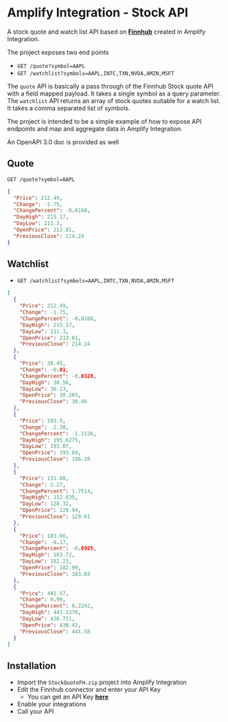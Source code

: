 # Amplify Integration - Stock API

A stock quote and watch list API based on [**Finnhub**](https://finnhub.io/) created in Amplify Integration.

The project exposes two end points
* `GET /quote?symbol=AAPL`
* `GET /watchlist?symbols=AAPL,INTC,TXN,NVDA,AMZN,MSFT`

The `quote` API is basically a pass through of the Finnhub Stock quote API with a field mapped payload. It takes a single symbol as a query parameter. The `watchlist` API returns an array of stock quotes suitable for a watch list. It takes a comma separated list of symbols.

The project is intended to be a simple example of how to expose API endpoints and map and aggregate data in Amplify Integration.

An OpenAPI 3.0 doc is provided as well

## Quote

`GET /quote?symbol=AAPL`

```json
{
  "Price": 212.49,
  "Change": -1.75,
  "ChangePercent": -0.8168,
  "DayHigh": 215.17,
  "DayLow": 211.3,
  "OpenPrice": 213.81,
  "PreviousClose": 214.24
}
```

## Watchlist

* `GET /watchlist?symbols=AAPL,INTC,TXN,NVDA,AMZN,MSFT`

```json
[
  {
    "Price": 212.49,
    "Change": -1.75,
    "ChangePercent": -0.8168,
    "DayHigh": 215.17,
    "DayLow": 211.3,
    "OpenPrice": 213.81,
    "PreviousClose": 214.24
  },
  {
    "Price": 30.45,
    "Change": -0.01,
    "ChangePercent": -0.0328,
    "DayHigh": 30.56,
    "DayLow": 30.23,
    "OpenPrice": 30.285,
    "PreviousClose": 30.46
  },
  {
    "Price": 193.9,
    "Change": -2.38,
    "ChangePercent": -1.2126,
    "DayHigh": 195.6275,
    "DayLow": 193.07,
    "OpenPrice": 193.84,
    "PreviousClose": 196.28
  },
  {
    "Price": 131.88,
    "Change": 2.27,
    "ChangePercent": 1.7514,
    "DayHigh": 132.835,
    "DayLow": 128.32,
    "OpenPrice": 129.94,
    "PreviousClose": 129.61
  },
  {
    "Price": 183.66,
    "Change": -0.17,
    "ChangePercent": -0.0925,
    "DayHigh": 183.72,
    "DayLow": 182.23,
    "OpenPrice": 182.99,
    "PreviousClose": 183.83
  },
  {
    "Price": 442.57,
    "Change": 0.99,
    "ChangePercent": 0.2242,
    "DayHigh": 443.1376,
    "DayLow": 436.721,
    "OpenPrice": 438.42,
    "PreviousClose": 441.58
  }
]
```

## Installation

* Import the `StockQuoteFH.zip` project into Amplify Integration
* Edit the Finnhub connector and enter your API Key
  * You can get an API Key [**here**](https://finnhub.io/)
* Enable your integrations
* Call your API